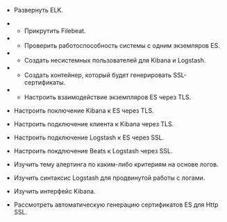 - Развернуть ELK.
- + Прикрутить Filebeat.
- + Проверить работоспособность системы с одним экземляров ES.
- + Создать несистемных пользователей для Kibana и Logstash.
- + Создать контейнер, который будет генерировать SSL-сертификаты.
- + Настроить взаимодействие экземпляров ES через TLS.
- Настроить поключение Kibana к ES через TLS.
- Настроить подключение клиента к Kibana через TLS.
- Настроить подключение Logstash к ES через SSL. 
- Настроить покдлючение Beats к Logstash через SSL.
- Изучить тему алертинга по каким-либо критериям на основе логов.
- Изучить синтаксис Logstash для продвинутой работы с логами.
- Изучить интерфейс Kibana.

- Рассмотреть автоматическую генерацию сертификатов ES для Http SSL.